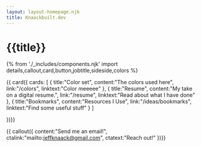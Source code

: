 ```yaml
---
layout: layout-homepage.njk
title: Knaackbuilt.dev
---
```

# {{title}}
{% from './_includes/components.njk' import details,callout,card,button,jobtitle,sideside,colors %}


{{ card({ 
    cards: [
        {
        title:"Color set",
        content:"The colors used here",
        link:"/colors",
        linktext:"Color meeeee"
        },
        {
        title:"Resume",
        content:"My take on a digital resume.",
        link:"/resume",
        linktext:"Read about what I have done"
        },
        {
        title:"Bookmarks",
        content:"Resources I Use",
        link:"/ideas/bookmarks",
        linktext:"Find some useful stuff"
        }
    ]
    
})}}



{{ callout({ 
    content:"Send me an email!",
    ctalink:"mailto:jeffknaack@gmail.com",
    ctatext:"Reach out!"
})}}

